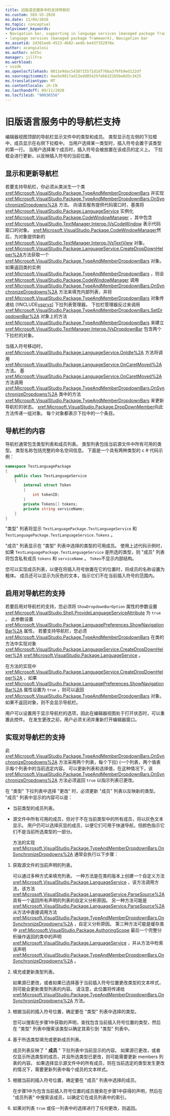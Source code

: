 ```yaml
---
title: 旧版语言服务中的支持导航栏
ms.custom: SEO-VS-2020
ms.date: 11/04/2016
ms.topic: conceptual
helpviewer_keywords:
- Navigation bar, supporting in language services [managed package framework]
- language services [managed package framework], Navigation bar
ms.assetid: 2d301ee6-4523-4b82-aedb-be43f352978e
author: acangialosi
ms.author: anthc
manager: jillfra
ms.workload:
- vssdk
ms.openlocfilehash: 0011e9dac5438715571d1df76ba379fb9ed122df
ms.sourcegitcommit: 4ae5e9817ad13edd05425febb322b5be6d3c3425
ms.translationtype: MT
ms.contentlocale: zh-CN
ms.lasthandoff: 09/11/2020
ms.locfileid: "90036556"
---
```

# <a name="support-for-the-navigation-bar-in-a-legacy-language-service"></a>旧版语言服务中的导航栏支持
编辑器视图顶部的导航栏显示文件中的类型和成员。 类型显示在左侧的下拉框中，成员显示在右侧下拉框中。 当用户选择某一类型时，插入符号会置于该类型的第一行。 当用户选择某个成员时，插入符号会被放置在该成员的定义上。 下拉框会进行更新，以反映插入符号的当前位置。

## <a name="displaying-and-updating-the-navigation-bar"></a>显示和更新导航栏
 若要支持导航栏，你必须从类派生一个类 <xref:Microsoft.VisualStudio.Package.TypeAndMemberDropdownBars> 并实现 <xref:Microsoft.VisualStudio.Package.TypeAndMemberDropdownBars.OnSynchronizeDropdowns%2A> 方法。 向语言服务提供代码窗口时，基类将 <xref:Microsoft.VisualStudio.Package.LanguageService> 实例化 <xref:Microsoft.VisualStudio.Package.CodeWindowManager> ，其中包含 <xref:Microsoft.VisualStudio.TextManager.Interop.IVsCodeWindow> 表示代码窗口的对象。 <xref:Microsoft.VisualStudio.Package.CodeWindowManager>然后，为对象提供新的 <xref:Microsoft.VisualStudio.TextManager.Interop.IVsTextView> 对象。 <xref:Microsoft.VisualStudio.Package.LanguageService.CreateDropDownHelper%2A>方法获取一个 <xref:Microsoft.VisualStudio.Package.TypeAndMemberDropdownBars> 对象。 如果返回类的实例 <xref:Microsoft.VisualStudio.Package.TypeAndMemberDropdownBars> ，则会 <xref:Microsoft.VisualStudio.Package.CodeWindowManager> 调用 <xref:Microsoft.VisualStudio.Package.TypeAndMemberDropdownBars.OnSynchronizeDropdowns%2A> 方法来填充内部列表，并将 <xref:Microsoft.VisualStudio.Package.TypeAndMemberDropdownBars> 对象传递给 [!INCLUDE[vsprvs](../../code-quality/includes/vsprvs_md.md)] 下拉列表管理器。 下拉栏管理器反过来调用 <xref:Microsoft.VisualStudio.Package.TypeAndMemberDropdownBars.SetDropdownBar%2A> 对象上的方法 <xref:Microsoft.VisualStudio.Package.TypeAndMemberDropdownBars> 来建立 <xref:Microsoft.VisualStudio.TextManager.Interop.IVsDropdownBar> 包含两个下拉栏的对象。

 当插入符号移动时， <xref:Microsoft.VisualStudio.Package.LanguageService.OnIdle%2A> 方法将调用 <xref:Microsoft.VisualStudio.Package.LanguageService.OnCaretMoved%2A> 方法。 基 <xref:Microsoft.VisualStudio.Package.LanguageService.OnCaretMoved%2A> 方法调用 <xref:Microsoft.VisualStudio.Package.TypeAndMemberDropdownBars.OnSynchronizeDropdowns%2A> 类中的方法 <xref:Microsoft.VisualStudio.Package.TypeAndMemberDropdownBars> 来更新导航栏的状态。 <xref:Microsoft.VisualStudio.Package.DropDownMember>向此方法传递一组对象。 每个对象都表示下拉中的一个条目。

## <a name="the-contents-of-the-navigation-bar"></a>导航栏的内容
 导航栏通常包含类型列表和成员列表。 类型列表包括当前源文件中所有可用的类型。 类型名称包括完整的命名空间信息。 下面是一个具有两种类型的 c # 代码示例：

```csharp
namespace TestLanguagePackage
{
    public class TestLanguageService
    {
        internal struct Token
        {
            int tokenID;
        }
        private Tokens[] tokens;
        private string serviceName;
    }
}
```

 "类型" 列表将显示 `TestLanguagePackage.TestLanguageService` 和 `TestLanguagePackage.TestLanguageService.Tokens` 。

 "成员" 列表显示在 "类型" 列表中选择的类型的可用成员。 使用上述代码示例时，如果 `TestLanguagePackage.TestLanguageService` 是所选的类型，则 "成员" 列表将包含私有成员 `tokens` 和 `serviceName` 。 `Token`不显示内部结构。

 您可以实现成员列表，以便在将插入符号放置在它的位置时，将成员的名称设置为粗体。 成员还可以显示为灰色的文本，指示它们不在当前插入符号的范围内。

## <a name="enabling-support-for-the-navigation-bar"></a>启用对导航栏的支持
 若要启用对导航栏的支持，您必须将 `ShowDropdownBarOption` 属性的参数设置 <xref:Microsoft.VisualStudio.Shell.ProvideLanguageServiceAttribute> 为 `true` 。 此参数设置 <xref:Microsoft.VisualStudio.Package.LanguagePreferences.ShowNavigationBar%2A> 属性。 若要支持导航栏，您必须 <xref:Microsoft.VisualStudio.Package.TypeAndMemberDropdownBars> 在类的方法中实现对象 <xref:Microsoft.VisualStudio.Package.LanguageService.CreateDropDownHelper%2A> <xref:Microsoft.VisualStudio.Package.LanguageService> 。

 在方法的实现中 <xref:Microsoft.VisualStudio.Package.LanguageService.CreateDropDownHelper%2A> ，如果 <xref:Microsoft.VisualStudio.Package.LanguagePreferences.ShowNavigationBar%2A> 属性设置为 `true` ，则可以返回 <xref:Microsoft.VisualStudio.Package.TypeAndMemberDropdownBars> 对象。 如果不返回对象，则不会显示导航栏。

 用户可以设置用于显示导航栏的选项，因此在编辑器视图处于打开状态时，可以重置此控件。 在发生更改之前，用户必须关闭并重新打开编辑器窗口。

## <a name="implementing-support-for-the-navigation-bar"></a>实现对导航栏的支持
 此 <xref:Microsoft.VisualStudio.Package.TypeAndMemberDropdownBars.OnSynchronizeDropdowns%2A> 方法采用两个列表，每个下拉)  (一个列表，两个值表示每个列表中的当前选定内容。 可以更新列表和选择值，在这种情况下，该 <xref:Microsoft.VisualStudio.Package.TypeAndMemberDropdownBars.OnSynchronizeDropdowns%2A> 方法必须返回 `true` 以指示列表已更改。

 在 "类型" 下拉列表中选择 "更改" 时，必须更新 "成员" 列表以反映新的类型。 "成员" 列表中显示的内容可以是：

- 当前类型的成员列表。

- 源文件中所有可用的成员，但对于不在当前类型中的所有成员，将以灰色文本显示。 用户仍可以选择灰显的成员，以便它们可用于快速导航，但颜色指示它们不是当前所选类型的一部分。

  方法的实现 <xref:Microsoft.VisualStudio.Package.TypeAndMemberDropdownBars.OnSynchronizeDropdowns%2A> 通常会执行以下步骤：

1. 获取源文件的当前声明的列表。

     可以通过多种方式来填充列表。 一种方法是在类的版本上创建一个自定义方法 <xref:Microsoft.VisualStudio.Package.LanguageService> ，该方法调用方法，该方法 <xref:Microsoft.VisualStudio.Package.LanguageService.ParseSource%2A> 具有一个返回所有声明的列表的自定义分析原因。 另一种方法可能是 <xref:Microsoft.VisualStudio.Package.LanguageService.ParseSource%2A> 从方法中直接调用方法 <xref:Microsoft.VisualStudio.Package.TypeAndMemberDropdownBars.OnSynchronizeDropdowns%2A> ，自定义分析原因。 第三种方法可能是缓存类中 <xref:Microsoft.VisualStudio.Package.AuthoringScope> 最后一个完整分析操作返回的类中的声明 <xref:Microsoft.VisualStudio.Package.LanguageService> ，并从方法中检索该声明 <xref:Microsoft.VisualStudio.Package.TypeAndMemberDropdownBars.OnSynchronizeDropdowns%2A> 。

2. 填充或更新类型列表。

     如果源已更改，或者如果已选择基于当前插入符号位置更改类型的文本样式，则可能会更新类型列表的内容。 请注意，此位置将传递给 <xref:Microsoft.VisualStudio.Package.TypeAndMemberDropdownBars.OnSynchronizeDropdowns%2A> 方法。

3. 根据当前的插入符号位置，确定要在 "类型" 列表中选择的类型。

     您可以搜索在步骤1中获取的声明，查找包含当前插入符号位置的类型，然后在 "类型" 列表中搜索该类型以确定其索引到 "类型" 列表中。

4. 基于所选类型填充或更新成员列表。

     成员列表反映了 " **成员** " 下拉列表中当前显示的内容。 如果源已更改，或者仅显示所选类型的成员，并且所选类型已更改，则可能需要更新 members 列表的内容。 如果选择显示源文件中的所有成员，则在当前选定的类型发生更改的情况下，需要更新列表中每个成员的文本样式。

5. 根据当前的插入符号位置，确定要在 "成员" 列表中选择的成员。

     在步骤1中为包含当前插入符号位置的成员搜索在步骤1中获得的声明，然后在 "成员列表" 中搜索该成员，以确定它在成员列表中的索引。

6. 如果对列表 `true` 或任一列表中的选择进行了任何更改，则返回。

